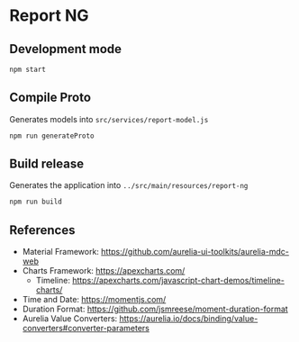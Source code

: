 # Report NG

## Development mode
```bash
npm start
```

## Compile Proto
Generates models into `src/services/report-model.js`
```bash
npm run generateProto
```

## Build release
Generates the application into `../src/main/resources/report-ng`
```bash
npm run build
```

## References

- Material Framework: https://github.com/aurelia-ui-toolkits/aurelia-mdc-web
- Charts Framework: https://apexcharts.com/
    - Timeline: https://apexcharts.com/javascript-chart-demos/timeline-charts/
- Time and Date: https://momentjs.com/
- Duration Format: https://github.com/jsmreese/moment-duration-format
- Aurelia Value Converters: https://aurelia.io/docs/binding/value-converters#converter-parameters
